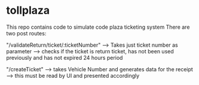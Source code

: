 # tollplaza

This repo contains code to simulate code plaza ticketing system
There are two post routes:

"/validateReturn/ticket/:ticketNumber"
--> Takes just ticket number as parameter
--> checks if the ticket is return ticket, has not been used previously and has not expired 24 hours period

"/createTicket"
--> takes Vehicle Number and generates data for the receipt
--> this must be read by UI and presented accordingly
